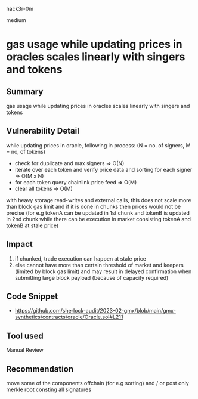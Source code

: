 hack3r-0m

medium

# gas usage while updating prices in oracles scales linearly with singers and tokens

## Summary

gas usage while updating prices in oracles scales linearly with singers and tokens

## Vulnerability Detail

while updating prices in oracle, following in process:
(N = no. of signers, M = no, of tokens)

- check for duplicate and max signers => O(N)
- iterate over each token and verify price data and sorting for each signer => O(M x N)
- for each token query chainlink price feed => O(M)
- clear all tokens => O(M)

with heavy storage read-writes and external calls, this does not scale more than block gas limit and if it is done in chunks then prices would not be precise (for e.g tokenA can be updated in 1st chunk and tokenB is updated in 2nd chunk while there can be execution in market consisting tokenA and tokenB at stale price)

## Impact

1) if chunked, trade execution can happen at stale price
2) else cannot have more than certain threshold of market and keepers (limited by block gas limit) and may result in delayed confirmation when submitting large block payload (because of capacity required)

## Code Snippet

- https://github.com/sherlock-audit/2023-02-gmx/blob/main/gmx-synthetics/contracts/oracle/Oracle.sol#L211

## Tool used

Manual Review

## Recommendation

move some of the components offchain (for e.g sorting) and / or post only merkle root consting all signatures